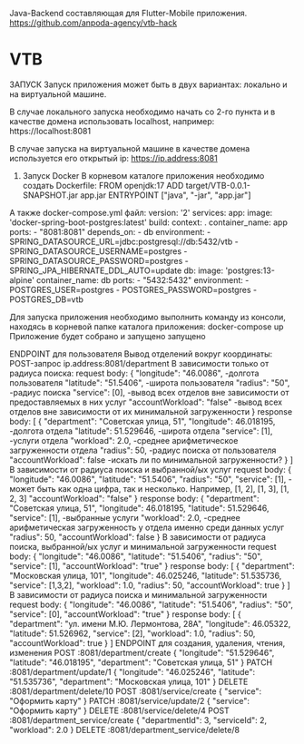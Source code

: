 Java-Backend составляющая для Flutter-Mobile приложения.
https://github.com/anpoda-agency/vtb-hack 

# VTB

ЗАПУСК
Запуск приложения может быть в двух вариантах: локально и на виртуальной машине.

В случае локального запуска необходимо начать со 2-го пункта и в качестве домена использовать localhost, например:
https://localhost:8081

В случае запуска на виртуальной машине в качестве домена используется его открытый ip:
https://ip.address:8081

1. Запуск Docker 
В корневом каталоге приложения необходимо создать Dockerfile:
FROM openjdk:17
ADD target/VTB-0.0.1-SNAPSHOT.jar app.jar
ENTRYPOINT ["java", "-jar", "app.jar"]

А также docker-compose.yml файл:
version: '2'
services:
  app:
    image: 'docker-spring-boot-postgres:latest'
    build:
      context: .
    container_name: app
    ports:
      - "8081:8081"
    depends_on:
      - db
    environment:
      - SPRING_DATASOURCE_URL=jdbc:postgresql://db:5432/vtb
      - SPRING_DATASOURCE_USERNAME=postgres
      - SPRING_DATASOURCE_PASSWORD=postgres
      - SPRING_JPA_HIBERNATE_DDL_AUTO=update
  db:
    image: 'postgres:13-alpine'
    container_name: db
    ports:
      - "5432:5432"
    environment:
      - POSTGRES_USER=postgres
      - POSTGRES_PASSWORD=postgres
      - POSTGRES_DB=vtb

Для запуска приложения необходимо выполнить команду из консоли, находясь в корневой папке каталога приложения: docker-compose up
Приложение будет собрано и запущено запущено



  ENDPOINT для пользователя
    Вывод отделений вокруг координаты: POST-запрос ip.address:8081/department
      В зависимости только от радиуса поиска:
        request body:  {
          "longitude": "46.0086",      -долгота пользователя 
          "latitude": "51.5406",       -широта пользователя
          "radius": "50",              -радиус поиска
          "service": [0],              -вывод всех отделов вне зависимости от предоставляемых в них услуг
          "accountWorkload": "false"   -вывод всех отделов вне зависимости от их минимальной загруженности
        } 
        response body:  [
          {
              "department": "Советская улица, 51",
              "longitude": 46.018195,        -долгота отдела
              "latitude": 51.529646,         -широта отдела
              "service": [1],                -услуги отдела
              "workload": 2.0,               -среднее арифметическое загруженности отдела
              "radius": 50,                  -радиус поиска от пользователя
              "accountWorkload": false       -искать ли по минимальной загруженности?
          }
      ]
      В зависимости от радиуса поиска и выбранной/ых услуг
        request body: {
          "longitude": "46.0086", 
          "latitude": "51.5406",
          "radius": "50",
          "service": [1],              - может быть как одна цифра, так и несколько. Например, [1, 2], [1, 3], [1, 2, 3] 
          "accountWorkload": "false"
        }
        response body:  {
          "department": "Советская улица, 51",
          "longitude": 46.018195,
          "latitude": 51.529646,
          "service": [1],                -выбранные услуги
          "workload": 2.0,               -среднее арифметическая загруженность у отдела именно среди данных услуг
          "radius": 50,
          "accountWorkload": false
        }
      В зависимости от радиуса поиска, выбранной/ых услуг и минимальной загруженности
        request body: {
            "longitude": "46.0086", 
            "latitude": "51.5406",
            "radius": "50",
            "service": [1],
            "accountWorkload": "true"
        }
        response body: [
          {
              "department": "Московская улица, 101",
              "longitude": 46.025246,
              "latitude": 51.535736,
              "service": [1,3,2],
              "workload": 1.0,
              "radius": 50,
              "accountWorkload": true
          }
        ]
       В зависимости от радиуса поиска и минимальной загруженности
         request body: {
            "longitude": "46.0086", 
            "latitude": "51.5406",
            "radius": "50",
            "service": [0],
            "accountWorkload": "true"
        }
        response body: [
          {
              "department": "ул. имени М.Ю. Лермонтова, 28А",
              "longitude": 46.05322,
              "latitude": 51.526962,
              "service": [2],
              "workload": 1.0,
              "radius": 50,
              "accountWorkload": true
          }
      ]
    ENDPOINT для создания, удаления, чтения, изменения 
    POST :8081/department/create {
        "longitude": "51.529646",
        "latitude": "46.018195",
        "department": "Советская улица, 51"
    }
    PATCH :8081/department/update/1 {
        "longitude": "46.025246",
        "latitude": "51.535736",
        "department": "Московская улица, 101"
    }
    DELETE :8081/department/delete/10
    POST :8081/service/create
    {
      "service": "Оформить карту"
    }
    PATCH :8081/service/update/2 
    {
      "service": "Оформить карту"
    }
    DELETE :8081/service/delete/4
    POST :8081/department_service/create {
        "departmentId": 3,
        "serviceId": 2,
        "workload": 2.0
    }
    DELETE :8081/department_service/delete/8
    

    
      
